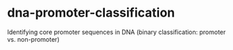 # dna-promoter-classification
Identifying core promoter sequences in DNA (binary classification: promoter vs. non-promoter)
